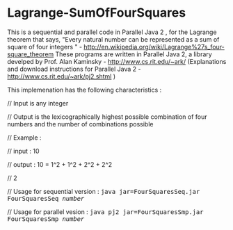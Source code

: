 # Lagrange-SumOfFourSquares

This is a sequential and parallel code in Parallel Java 2 , for the Lagrange theorem that says,
"Every natural number can be represented as a sum of square of four integers "  - http://en.wikipedia.org/wiki/Lagrange%27s_four-square_theorem
These programs are written in Parallel Java 2, a library develped by Prof. Alan Kaminsky - http://www.cs.rit.edu/~ark/
(Explanations and download instructions for Parallel Java 2 - http://www.cs.rit.edu/~ark/pj2.shtml )

This implemenation has the following characteristics : 

// Input is any integer

// Output is the lexicographically highest possible combination of four numbers and the number of combinations possible

// Example :

// input  : 10 

// output : 10 = 1^2 + 1^2 + 2^2 + 2^2 

//   		    2 

// Usage for sequential version : <TT> java jar=FourSquaresSeq.jar FourSquaresSeq <I>number</I> </TT> 

// Usage for parallel vesion : <TT> java pj2 jar=FourSquaresSmp.jar FourSquaresSmp <I>number</I> </TT> 



